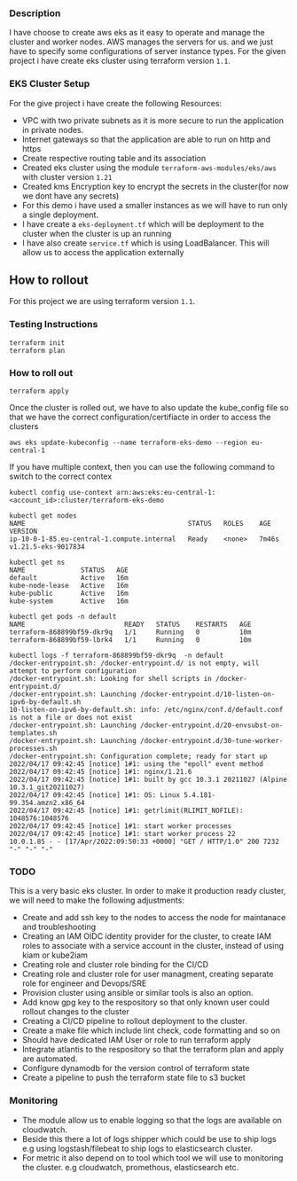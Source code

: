 ### Description
I have choose to create aws eks as it easy to operate and manage the cluster and worker nodes. AWS manages the servers for us. and we just have to specify some configurations of server instance types. For the given project i have create eks cluster using terraform version `1.1`.

### EKS Cluster Setup
For the give project i have create the following Resources:
* VPC with two private subnets as it is more secure to run the application in private nodes.
* Internet gateways so that the application are able to run on http and https
* Create respective routing table and its association
* Created eks cluster using the module `terraform-aws-modules/eks/aws` with cluster version `1.21`
* Created kms Encryption key to encrypt the secrets in the cluster(for now we dont have any secrets)
* For this demo i have used a smaller instances as we will have to run only a single deployment.
* I have create a `eks-deployment.tf` which will be deployment to the cluster when the cluster is up an running
* I have also create `service.tf` which is using LoadBalancer. This will allow us to access the application externally

## How to rollout
For this project we are using terraform version `1.1`.

### Testing Instructions
```
terraform init
terraform plan
```

### How to roll out
```
terraform apply
```

Once the cluster is rolled out, we have to also update the kube_config file so that we have the correct configuration/certifiacte in order to access the clusters
```
aws eks update-kubeconfig --name terraform-eks-demo --region eu-central-1
```
If you have multiple context, then you can use the following command to switch to the correct contex
```
kubectl config use-context arn:aws:eks:eu-central-1:<account_id>:cluster/terraform-eks-demo
```
```
kubectl get nodes
NAME                                         STATUS   ROLES    AGE     VERSION
ip-10-0-1-85.eu-central-1.compute.internal   Ready    <none>   7m46s   v1.21.5-eks-9017834
```
```
kubectl get ns
NAME              STATUS   AGE
default           Active   16m
kube-node-lease   Active   16m
kube-public       Active   16m
kube-system       Active   16m
```
```
kubectl get pods -n default
NAME                         READY   STATUS    RESTARTS   AGE
terraform-868899bf59-dkr9q   1/1     Running   0          10m
terraform-868899bf59-lbrk4   1/1     Running   0          10m
```
```
kubectl logs -f terraform-868899bf59-dkr9q  -n default
/docker-entrypoint.sh: /docker-entrypoint.d/ is not empty, will attempt to perform configuration
/docker-entrypoint.sh: Looking for shell scripts in /docker-entrypoint.d/
/docker-entrypoint.sh: Launching /docker-entrypoint.d/10-listen-on-ipv6-by-default.sh
10-listen-on-ipv6-by-default.sh: info: /etc/nginx/conf.d/default.conf is not a file or does not exist
/docker-entrypoint.sh: Launching /docker-entrypoint.d/20-envsubst-on-templates.sh
/docker-entrypoint.sh: Launching /docker-entrypoint.d/30-tune-worker-processes.sh
/docker-entrypoint.sh: Configuration complete; ready for start up
2022/04/17 09:42:45 [notice] 1#1: using the "epoll" event method
2022/04/17 09:42:45 [notice] 1#1: nginx/1.21.6
2022/04/17 09:42:45 [notice] 1#1: built by gcc 10.3.1 20211027 (Alpine 10.3.1_git20211027)
2022/04/17 09:42:45 [notice] 1#1: OS: Linux 5.4.181-99.354.amzn2.x86_64
2022/04/17 09:42:45 [notice] 1#1: getrlimit(RLIMIT_NOFILE): 1048576:1048576
2022/04/17 09:42:45 [notice] 1#1: start worker processes
2022/04/17 09:42:45 [notice] 1#1: start worker process 22
10.0.1.85 - - [17/Apr/2022:09:50:33 +0000] "GET / HTTP/1.0" 200 7232 "-" "-" "-"
```
### TODO
This is a very basic eks cluster. In order to make it production ready cluster, we will need to make the following adjustments:
* Create and add ssh key to the nodes to access the node for maintanace and troubleshooting
* Creating an IAM OIDC identity provider for the cluster, to create IAM roles to associate with a service account in the cluster, instead of using kiam or kube2iam
* Creating role and cluster role binding for the CI/CD
* Creating role and cluster role for user managment, creating separate role for engineer and Devops/SRE
* Provision cluster using ansible or similar tools is also an option.
* Add know gpg key to the respository so that only known user could rollout changes to the cluster
* Creating a CI/CD pipeline to rollout deployment to the cluster.
* Create a make file which include lint check, code formatting and so on
* Should have dedicated IAM User or role to run terraform apply
* Integrate atlantis to the respository so that the terraform plan and apply are automated.
* Configure dynamodb for the version control of terraform state
* Create a pipeline to push the terraform state file to s3 bucket

### Monitoring
* The module allow us to enable logging so that the logs are available on cloudwatch.
* Beside this there a lot of logs shipper which could be use to ship logs e.g using logstash/filebeat to ship logs to elasticsearch cluster.
* For metric it also depend on to tool which tool we will use to monitoring the cluster. e.g cloudwatch, promethous, elasticsearch etc.
